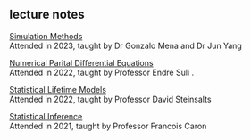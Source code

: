 ## lecture notes


[Simulation Methods](https://github.com/karrups/karrups.github.io/blob/master/docs/Karan_Stream_Simulation_Methods.pdf)<br>
Attended in 2023, taught by Dr Gonzalo Mena and Dr Jun Yang

[Numerical Parital Differential Equations](https://github.com/karrups/karrups.github.io/blob/master/docs/NumericalPDEs.pdf)<br>
Attended in 2022, taught by Professor Endre Suli .<br>

[Statistical Lifetime Models](https://github.com/karrups/karrups.github.io/blob/master/docs/StatisticalLifetimeModels.pdf)<br>
Attended in 2022, taught by Professor David Steinsalts

[Statistical Inference](https://github.com/karrups/karrups.github.io/blob/master/docs/StatisticalInference.pdf)<br>
Attended in 2021, taught by Professor Francois Caron
